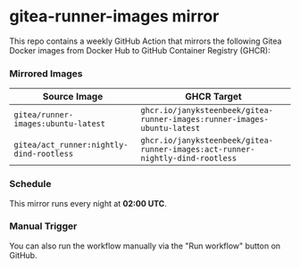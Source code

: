 # gitea-runner-images mirror

This repo contains a weekly GitHub Action that mirrors the following Gitea Docker images from Docker Hub to GitHub Container Registry (GHCR):

### Mirrored Images

| Source Image | GHCR Target |
| ------------ | ----------- |
| `gitea/runner-images:ubuntu-latest` | `ghcr.io/janyksteenbeek/gitea-runner-images:runner-images-ubuntu-latest` |
| `gitea/act_runner:nightly-dind-rootless` | `ghcr.io/janyksteenbeek/gitea-runner-images:act-runner-nightly-dind-rootless` |

### Schedule

This mirror runs every night at **02:00 UTC**.

### Manual Trigger

You can also run the workflow manually via the "Run workflow" button on GitHub.